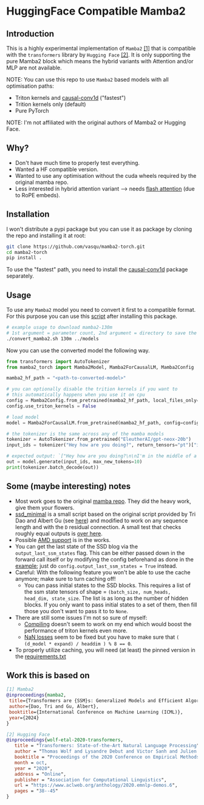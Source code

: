# HuggingFace Compatible Mamba2


## Introduction

 This is a highly experimental implementation of `Mamba2` [[1]](#work-this-is-based-on) that is compatible with the `transformers` library by `Hugging Face` [[2]](#work-this-is-based-on). It is only supporting the pure Mamba2 block which means the hybrid variants with Attention and/or MLP are not available.  

NOTE: You can use this repo to use `Mamba2` based models with all optimisation paths:
- Triton kernels and [causal-conv1d](https://github.com/Dao-AILab/causal-conv1d) ("fastest")
- Trition kernels only (default) 
- Pure PyTorch

NOTE: I'm not affiliated with the original authors of Mamba2 or Hugging Face.


## Why?
- Don't have much time to properly test everything.
- Wanted a HF compatible version.
- Wanted to use any optimisation without the cuda wheels required by the original mamba repo.
- Less interested in hybrid attention variant --> needs [flash  attention](https://github.com/Dao-AILab/flash-attention) (due to RoPE embeds).


## Installation
I won't distribute a pypi package but you can use it as package by cloning the repo and installing it at root:
```bash
git clone https://github.com/vasqu/mamba2-torch.git
cd mamba2-torch
pip install .
``` 
To use the "fastest" path, you need to install the [causal-conv1d](https://github.com/Dao-AILab/causal-conv1d) package separately.


## Usage
To use any `Mamba2` model you need to convert it first to a compatible format. For this purpose you can use this [script](./scripts/convert_mamba2.sh) after installing this package.
```bash
# example usage to download mamba2-130m
# 1st argument = parameter count, 2nd argument = directory to save the converted model to
./convert_mamba2.sh 130m ../models
```

Now you can use the converted model the following way.
```python
from transformers import AutoTokenizer
from mamba2_torch import Mamba2Model, Mamba2ForCausalLM, Mamba2Config

mamba2_hf_path = "<path-to-converted-model>"

# you can optionally disable the trition kernels if you want to
# this automatically happens when you use it on cpu
config = Mamba2Config.from_pretrained(mamba2_hf_path, local_files_only=True)
config.use_triton_kernels = False

# load model
model = Mamba2ForCausalLM.from_pretrained(mamba2_hf_path, config=config, local_files_only=True).to("cuda")

# the tokenizer is the same across any of the mamba models
tokenizer = AutoTokenizer.from_pretrained("EleutherAI/gpt-neox-20b")
input_ids = tokenizer("Hey how are you doing?", return_tensors="pt")["input_ids"].to("cuda")

# expected output: `["Hey how are you doing?\n\nI'm in the middle of a project"]`
out = model.generate(input_ids, max_new_tokens=10)
print(tokenizer.batch_decode(out))
```


## Some (maybe interesting) notes
- Most work goes to the original [mamba repo](https://github.com/state-spaces/mamba). They did the heavy work, give them your flowers.
- [ssd_minimal](./tests/ssd_minimal.py) is a small script based on the original script provided by Tri Dao and Albert Gu (see [here](https://github.com/state-spaces/mamba/blob/main/mamba_ssm/modules/ssd_minimal.py)) and modified to work on any sequence length and with the `D` residual connection. A small test that checks roughly equal outputs is [over here](./tests/TestSSDMinimal.py).
- Possible [AMD support](https://github.com/state-spaces/mamba/pull/359) is in the works.
- You can get the last state of the SSD blog via the `output_last_ssm_states` flag. This can be either passed down in the forward call itself or by modifying the config beforehand as done in the [example](#usage); just do `config.output_last_ssm_states = True` instead.
- Careful: With the following feature you won't be able to use the cache anymore; make sure to turn caching off!
    - You can pass initial states to the SSD blocks. This requires a list of the ssm state tensors of shape = `(batch_size, num_heads, head_dim, state_size`. The list is as long as the number of hidden blocks. If you only want to pass initial states to a set of them, then fill those you don't want to pass it to to `None`.
- There are still some issues I'm not so sure of myself:
    - [Compiling](https://github.com/vasqu/mamba2-torch/issues/1#issue-2349175830) doesn't seem to work on my end which would boost the performance of triton kernels even more.
    - [NaN losses](https://github.com/vasqu/mamba2-torch/issues/2#issue-2349255152) seem to be fixed but you have to make sure that `( (d_model * expand) / headdim ) % 8 == 0`.
- To properly utilize caching, you will need (at least) the pinned version in the [requirements.txt](requirements.txt) 


## Work this is based on
 ```bibtex
[1] Mamba2
@inproceedings{mamba2,
  title={Transformers are {SSM}s: Generalized Models and Efficient Algorithms Through Structured State Space Duality},
  author={Dao, Tri and Gu, Albert},
  booktitle={International Conference on Machine Learning (ICML)},
  year={2024}
}

[2] Hugging Face
@inproceedings{wolf-etal-2020-transformers,
    title = "Transformers: State-of-the-Art Natural Language Processing",
    author = "Thomas Wolf and Lysandre Debut and Victor Sanh and Julien Chaumond and Clement Delangue and Anthony Moi and Pierric Cistac and Tim Rault and Rémi Louf and Morgan Funtowicz and Joe Davison and Sam Shleifer and Patrick von Platen and Clara Ma and Yacine Jernite and Julien Plu and Canwen Xu and Teven Le Scao and Sylvain Gugger and Mariama Drame and Quentin Lhoest and Alexander M. Rush",
    booktitle = "Proceedings of the 2020 Conference on Empirical Methods in Natural Language Processing: System Demonstrations",
    month = oct,
    year = "2020",
    address = "Online",
    publisher = "Association for Computational Linguistics",
    url = "https://www.aclweb.org/anthology/2020.emnlp-demos.6",
    pages = "38--45"
}
 ```